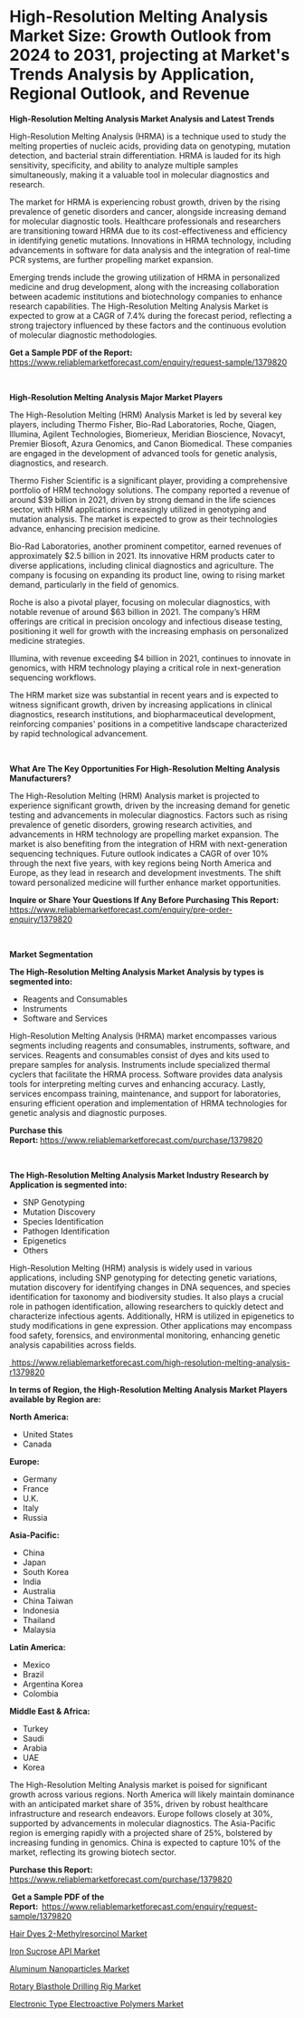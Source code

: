 <p><h1>High-Resolution Melting Analysis Market Size: Growth Outlook from 2024 to 2031, projecting at Market's Trends Analysis by Application, Regional Outlook, and Revenue</h1></p><p><strong>High-Resolution Melting Analysis Market Analysis and Latest Trends</strong></p>
<p><p>High-Resolution Melting Analysis (HRMA) is a technique used to study the melting properties of nucleic acids, providing data on genotyping, mutation detection, and bacterial strain differentiation. HRMA is lauded for its high sensitivity, specificity, and ability to analyze multiple samples simultaneously, making it a valuable tool in molecular diagnostics and research.</p><p>The market for HRMA is experiencing robust growth, driven by the rising prevalence of genetic disorders and cancer, alongside increasing demand for molecular diagnostic tools. Healthcare professionals and researchers are transitioning toward HRMA due to its cost-effectiveness and efficiency in identifying genetic mutations. Innovations in HRMA technology, including advancements in software for data analysis and the integration of real-time PCR systems, are further propelling market expansion.</p><p>Emerging trends include the growing utilization of HRMA in personalized medicine and drug development, along with the increasing collaboration between academic institutions and biotechnology companies to enhance research capabilities. The High-Resolution Melting Analysis Market is expected to grow at a CAGR of 7.4% during the forecast period, reflecting a strong trajectory influenced by these factors and the continuous evolution of molecular diagnostic methodologies.</p></p>
<p><strong>Get a Sample PDF of the Report:&nbsp;</strong> <a href="https://www.reliablemarketforecast.com/enquiry/request-sample/1379820">https://www.reliablemarketforecast.com/enquiry/request-sample/1379820</a></p>
<p>&nbsp;</p>
<p><strong>High-Resolution Melting Analysis Major Market Players</strong></p>
<p><p>The High-Resolution Melting (HRM) Analysis Market is led by several key players, including Thermo Fisher, Bio-Rad Laboratories, Roche, Qiagen, Illumina, Agilent Technologies, Biomerieux, Meridian Bioscience, Novacyt, Premier Biosoft, Azura Genomics, and Canon Biomedical. These companies are engaged in the development of advanced tools for genetic analysis, diagnostics, and research.</p><p>Thermo Fisher Scientific is a significant player, providing a comprehensive portfolio of HRM technology solutions. The company reported a revenue of around $39 billion in 2021, driven by strong demand in the life sciences sector, with HRM applications increasingly utilized in genotyping and mutation analysis. The market is expected to grow as their technologies advance, enhancing precision medicine.</p><p>Bio-Rad Laboratories, another prominent competitor, earned revenues of approximately $2.5 billion in 2021. Its innovative HRM products cater to diverse applications, including clinical diagnostics and agriculture. The company is focusing on expanding its product line, owing to rising market demand, particularly in the field of genomics.</p><p>Roche is also a pivotal player, focusing on molecular diagnostics, with notable revenue of around $63 billion in 2021. The company’s HRM offerings are critical in precision oncology and infectious disease testing, positioning it well for growth with the increasing emphasis on personalized medicine strategies.</p><p>Illumina, with revenue exceeding $4 billion in 2021, continues to innovate in genomics, with HRM technology playing a critical role in next-generation sequencing workflows.</p><p>The HRM market size was substantial in recent years and is expected to witness significant growth, driven by increasing applications in clinical diagnostics, research institutions, and biopharmaceutical development, reinforcing companies' positions in a competitive landscape characterized by rapid technological advancement.</p></p>
<p>&nbsp;</p>
<p><strong>What Are The Key Opportunities For High-Resolution Melting Analysis Manufacturers?</strong></p>
<p><p>The High-Resolution Melting (HRM) Analysis market is projected to experience significant growth, driven by the increasing demand for genetic testing and advancements in molecular diagnostics. Factors such as rising prevalence of genetic disorders, growing research activities, and advancements in HRM technology are propelling market expansion. The market is also benefiting from the integration of HRM with next-generation sequencing techniques. Future outlook indicates a CAGR of over 10% through the next five years, with key regions being North America and Europe, as they lead in research and development investments. The shift toward personalized medicine will further enhance market opportunities.</p></p>
<p><strong>Inquire or Share Your Questions If Any Before Purchasing This Report:</strong> <a href="https://www.reliablemarketforecast.com/enquiry/pre-order-enquiry/1379820">https://www.reliablemarketforecast.com/enquiry/pre-order-enquiry/1379820</a></p>
<p>&nbsp;</p>
<p><strong>Market Segmentation</strong></p>
<p><strong>The High-Resolution Melting Analysis Market Analysis by types is segmented into:</strong></p>
<p><ul><li>Reagents and Consumables</li><li>Instruments</li><li>Software and Services</li></ul></p>
<p><p>High-Resolution Melting Analysis (HRMA) market encompasses various segments including reagents and consumables, instruments, software, and services. Reagents and consumables consist of dyes and kits used to prepare samples for analysis. Instruments include specialized thermal cyclers that facilitate the HRMA process. Software provides data analysis tools for interpreting melting curves and enhancing accuracy. Lastly, services encompass training, maintenance, and support for laboratories, ensuring efficient operation and implementation of HRMA technologies for genetic analysis and diagnostic purposes.</p></p>
<p><strong>Purchase this Report:&nbsp;</strong><a href="https://www.reliablemarketforecast.com/purchase/1379820">https://www.reliablemarketforecast.com/purchase/1379820</a></p>
<p>&nbsp;</p>
<p><strong>The High-Resolution Melting Analysis Market Industry Research by Application is segmented into:</strong></p>
<p><ul><li>SNP Genotyping</li><li>Mutation Discovery</li><li>Species Identification</li><li>Pathogen Identification</li><li>Epigenetics</li><li>Others</li></ul></p>
<p><p>High-Resolution Melting (HRM) analysis is widely used in various applications, including SNP genotyping for detecting genetic variations, mutation discovery for identifying changes in DNA sequences, and species identification for taxonomy and biodiversity studies. It also plays a crucial role in pathogen identification, allowing researchers to quickly detect and characterize infectious agents. Additionally, HRM is utilized in epigenetics to study modifications in gene expression. Other applications may encompass food safety, forensics, and environmental monitoring, enhancing genetic analysis capabilities across fields.</p></p>
<p><a href="https://www.reliablemarketforecast.com/high-resolution-melting-analysis-r1379820">&nbsp;https://www.reliablemarketforecast.com/high-resolution-melting-analysis-r1379820</a></p>
<p><strong>In terms of Region, the High-Resolution Melting Analysis Market Players available by Region are:</strong></p>
<p>
    <p> <strong> North America: </strong>
        <ul>
            <li>United States</li>
            <li>Canada</li>
        </ul>
        </p> 
    <p> <strong> Europe: </strong>
        <ul>
            <li>Germany</li>
            <li>France</li>
            <li>U.K.</li>
            <li>Italy</li>
            <li>Russia</li>
        </ul>
        </p> 
    <p> <strong> Asia-Pacific: </strong>
        <ul>
            <li>China</li>
            <li>Japan</li>
            <li>South Korea</li>
            <li>India</li>
            <li>Australia</li>
            <li>China Taiwan</li>
            <li>Indonesia</li>
            <li>Thailand</li>
            <li>Malaysia</li>
        </ul>
        </p> 
    <p> <strong> Latin America: </strong>
        <ul>
            <li>Mexico</li>
            <li>Brazil</li>
            <li>Argentina Korea</li>
            <li>Colombia</li>
        </ul>
        </p> 
    <p> <strong> Middle East & Africa: </strong>
        <ul>
            <li>Turkey</li>
            <li>Saudi</li>
            <li>Arabia</li>
            <li>UAE</li>
            <li>Korea</li>
        </ul>
    </p>
    </p>
<p><p>The High-Resolution Melting Analysis market is poised for significant growth across various regions. North America will likely maintain dominance with an anticipated market share of 35%, driven by robust healthcare infrastructure and research endeavors. Europe follows closely at 30%, supported by advancements in molecular diagnostics. The Asia-Pacific region is emerging rapidly with a projected share of 25%, bolstered by increasing funding in genomics. China is expected to capture 10% of the market, reflecting its growing biotech sector.</p></p>
<p><strong>Purchase this Report: </strong><a href="https://www.reliablemarketforecast.com/purchase/1379820">https://www.reliablemarketforecast.com/purchase/1379820</a></p>
<p>&nbsp;<strong>Get a Sample PDF of the Report:&nbsp;&nbsp;</strong><a href="https://www.reliablemarketforecast.com/enquiry/request-sample/1379820">https://www.reliablemarketforecast.com/enquiry/request-sample/1379820</a></p>
<p><strong></strong></p>
<p><p><a href="https://issuu.com/reportprime-2/docs/hair-dyes-2-methylresorcinol-market_249f05e89edcb4">Hair Dyes 2-Methylresorcinol Market</a></p><p><a href="https://www.linkedin.com/pulse/market-insights-global-iron-sucrose-api-forecast-innovation-l2bkf?trackingId=FmEY54eJTLCNDftyY00KNQ%3D%3D">Iron Sucrose API Market</a></p><p><a href="https://www.linkedin.com/pulse/aluminum-nanoparticles-market-research-report-forecast-growth-pggof?trackingId=oYK4rukOQGOoKfNuiZbJdg%3D%3D">Aluminum Nanoparticles Market</a></p><p><a href="https://github.com/WillieWoodard/Market-Research-Report-List-6/blob/main/rotary-blasthole-drilling-rig-market.md">Rotary Blasthole Drilling Rig Market</a></p><p><a href="https://issuu.com/reportprime-2/docs/electronic-type-electroactive-polym_436d2dfe83c8ee">Electronic Type Electroactive Polymers Market</a></p></p>